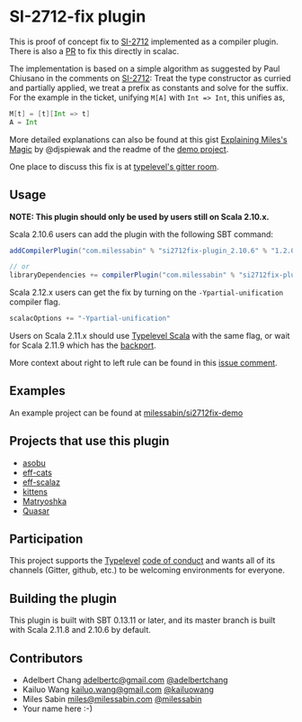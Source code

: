# SI-2712-fix plugin

This is proof of concept fix to [SI-2712][si2712] implemented as a compiler plugin. There is also a [PR][si2712pr] to
fix this directly in scalac.

The implementation is based on a simple algorithm as suggested by Paul Chiusano in the comments on [SI-2712][si2712]:
Treat the type constructor as curried and partially applied, we treat a prefix as constants and solve for the suffix.
For the example in the ticket, unifying `M[A]` with `Int => Int`, this unifies as,

```Scala
M[t] = [t][Int => t]
A = Int
```

More detailed explanations can also be found at this gist [Explaining Miles's Magic][explain] by @djspiewak and the
readme of the [demo project][demo].

One place to discuss this fix is at [typelevel's gitter room](https://gitter.im/typelevel/general).

## Usage

**NOTE: This plugin should only be used by users still on Scala 2.10.x.**

Scala 2.10.6 users can add the plugin with the following SBT command:

```scala
addCompilerPlugin("com.milessabin" % "si2712fix-plugin_2.10.6" % "1.2.0")

// or
libraryDependencies += compilerPlugin("com.milessabin" % "si2712fix-plugin_2.10.6" % "1.2.0")
```

Scala 2.12.x users can get the fix by turning on the `-Ypartial-unification` compiler flag.

```scala
scalacOptions += "-Ypartial-unification"
```

Users on Scala 2.11.x should use [Typelevel Scala][tls] with the same flag, or wait for Scala 2.11.9 which
has the [backport][backport].

More context about right to left rule can be found in this [issue comment][right-left].

## Examples

An example project can be found at [milessabin/si2712fix-demo][demo]

## Projects that use this plugin

+ [asobu](https://github.com/iheartradio/asobu)
+ [eff-cats](https://github.com/atnos-org/eff-cats)
+ [eff-scalaz](https://github.com/atnos-org/eff-scalaz)
+ [kittens](https://github.com/milessabin/kittens)
+ [Matryoshka](https://github.com/slamdata/matryoshka)
+ [Quasar](https://github.com/quasar-analytics/quasar)

## Participation

This project supports the [Typelevel][typelevel] [code of conduct][codeofconduct] and wants all of its
channels (Gitter, github, etc.) to be welcoming environments for everyone.

## Building the plugin

This plugin is built with SBT 0.13.11 or later, and its master branch is built with Scala 2.11.8 and 2.10.6 by
default.

## Contributors

+ Adelbert Chang <adelbertc@gmail.com> [@adelbertchang](https://twitter.com/adelbertchang)
+ Kailuo Wang <kailuo.wang@gmail.com> [@kailuowang](https://twitter.com/kailuowang)
+ Miles Sabin <miles@milessabin.com> [@milessabin](https://twitter.com/milessabin)
+ Your name here :-)

[si2712]: https://issues.scala-lang.org/browse/SI-2712
[si2712pr]: https://github.com/scala/scala/pull/5102
[explain]: https://gist.github.com/djspiewak/7a81a395c461fd3a09a6941d4cd040f2
[demo]: https://github.com/milessabin/si2712fix-demo/tree/plugin-based
[right-left]: https://github.com/scala/scala/pull/5102#issuecomment-211140311
[sonatype]: https://oss.sonatype.org/index.html#nexus-search;quick~si2712fix-plugin
[macroparadise]: http://docs.scala-lang.org/overviews/macros/paradise.html
[typelevel]: http://typelevel.org/
[codeofconduct]: http://typelevel.org/conduct.html
[tls]: https://github.com/typelevel/scala
[backport]: https://github.com/scala/scala/pull/5343
